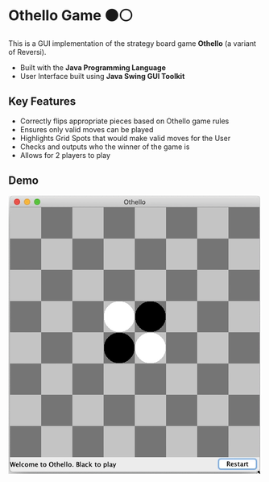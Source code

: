# Othello Game ⚫⚪

This is a GUI implementation of the strategy board game **Othello** (a variant of Reversi).
- Built with the **Java Programming Language**
- User Interface built using **Java Swing GUI Toolkit**

## Key Features

- Correctly flips appropriate pieces based on Othello game rules
- Ensures only valid moves can be played
- Highlights Grid Spots that would make valid moves for the User
- Checks and outputs who the winner of the game is
- Allows for 2 players to play

## Demo 
![Othello Demo](demo.gif)
